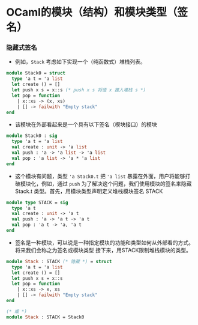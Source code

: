 # OCaml的模块（结构）和模块类型（签名）

### 隐藏式签名

- 例如，```Stack``` 考虑如下实现一个（纯函数式）堆栈列表。

```ocaml
module Stack0 = struct
  type 'a t = 'a list
  let create () = [] 
  let push x s = x::s (* push x s 将值 x 推入堆栈 s *)
  let pop = function  
    | x::xs -> (x, xs)
    | [] -> failwith "Empty stack"
end
```

- 该模块在外部看起来是一个具有以下签名（模块接口）的模块

```ocaml
module Stack0 : sig
  type 'a t = 'a list
  val create : unit -> 'a list
  val push : 'a -> 'a list -> 'a list
  val pop : 'a list -> 'a * 'a list
end
```

- 这个模块有问题，类型 ``` 'a Stack0.t ``` 把 ``` 'a list ``` 暴露在外面，用户将能够打破模块化，例如，通过 ``` push ```
为了解决这个问题，我们使用模块的签名来隐藏 Stack.t 类型。首先，用模块类型声明定义堆栈模块签名 STACK

```ocaml
module type STACK = sig
  type 'a t
  val create : unit -> 'a t
  val push : 'a -> 'a t -> 'a t
  val pop : 'a t -> 'a, 'a t
end
```

- 签名是一种模块，可以说是一种指定模块的功能和类型如何从外部看的方式。将来我们会称之为签名或模块类型
接下来，用STACK限制堆栈模块的类型。
```ocaml
module Stack : STACK (* 隐藏 *) = struct
  type 'a t = 'a list
  let create () = []
  let push x s = x::s
  let pop = function
    | x::xs -> x, xs
    | [] -> failwith "Empty stack"
end

(* 或 *)
module Stack : STACK = Stack0
```
